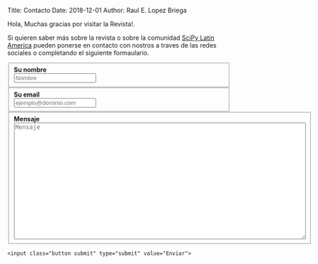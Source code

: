 Title: Contacto
Date: 2018-12-01
Author: Raul E. Lopez Briega


Hola, Muchas gracias por visitar la Revista!. 

Si quieren saber más sobre la revista o sobre la comunidad [SciPy Latin America](http://conf.scipyla.org/) pueden ponerse en contacto con nostros a traves de las redes sociales o completando el siguiente formaulario. 


<form action="//formspree.io/revista@scipyla.org" method="POST">
    <fieldset>
        <strong><label for="name">Su nombre</label></strong><br>
        <input type="text" name="name" placeholder="Nombre" required>
    </fieldset>
    <fieldset>
        <strong><label for="_replyto">Su email</label></strong><br>
        <input type="email" name="_replyto" placeholder="ejemplo@dominio.com" required>
    </fieldset>
    <fieldset>
        <strong><label for="message">Mensaje</label></strong><br>
        <textarea name="message" rows="1" placeholder="Mensaje" required style="margin: 0px; width: 659px; height: 263px;"></textarea>
    </fieldset>
    <input class="hidden" type="text" name="_gotcha" style="display:none">
    <input class="hidden" type="hidden" name="_subject" value="Message via http://domain.com">

    <input class="button submit" type="submit" value="Enviar">
</form>
